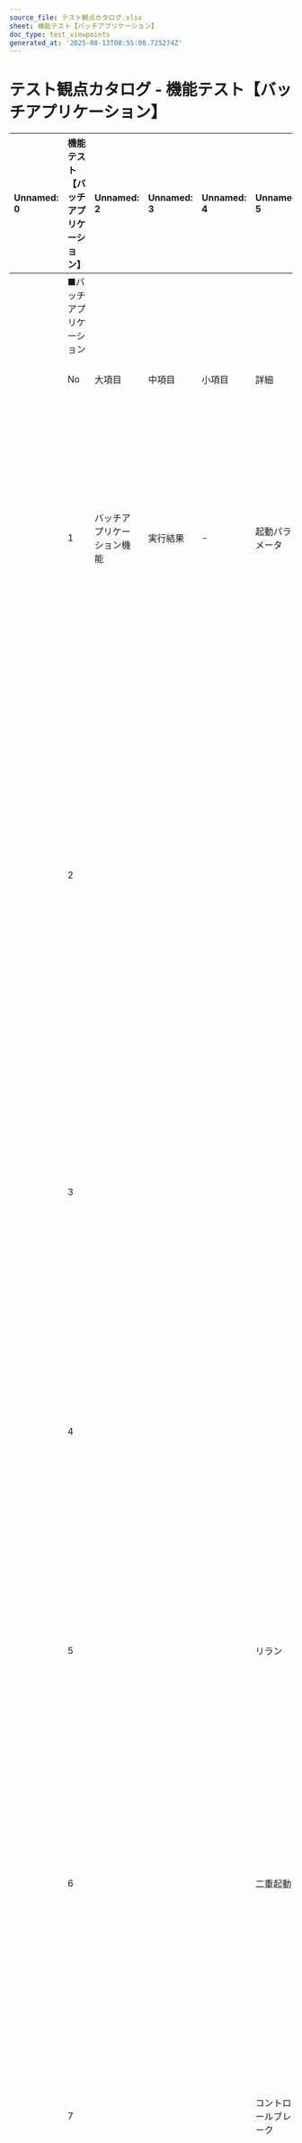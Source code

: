 ```yaml
---
source_file: テスト観点カタログ.xlsx
sheet: 機能テスト【バッチアプリケーション】
doc_type: test_viewpoints
generated_at: '2025-08-13T08:55:08.725274Z'
---
```


# テスト観点カタログ - 機能テスト【バッチアプリケーション】

| Unnamed: 0   | 機能テスト【バッチアプリケーション】   | Unnamed: 2    | Unnamed: 3   | Unnamed: 4   | Unnamed: 5   | Unnamed: 6                                                                                 | Unnamed: 7   | Unnamed: 8         | Unnamed: 9                           |
|:-------------|:---------------------|:--------------|:-------------|:-------------|:-------------|:-------------------------------------------------------------------------------------------|:-------------|:-------------------|:-------------------------------------|
|              | ■バッチアプリケーション         |               |              |              |              |                                                                                            |              |                    | ★：項目の詳細は「一覧」シートの補足を参照                |
|              | No                   | 大項目           | 中項目          | 小項目          | 詳細           | 観点（★）                                                                                      | カウント対象（★）    | インプット成果物（★）        | 補足                                   |
|              | 1                    | バッチアプリケーション機能 | 実行結果         | -            | 起動パラメータ      | 省略できる起動パラメータが入力された状態でバッチアプリケーションを実行した場合、実行結果が［システム機能設計書/共通コンポーネント設計書の記載通り］であること。           | 起動パラメータ数     | ・システム機能設計書         |                                      |
|              |                      |               |              |              |              |                                                                                            |              | ・共通コンポーネント設計書      |                                      |
|              | 2                    |               |              |              |              | 省略できる起動パラメータが入力されていない状態でバッチアプリケーションを実行した場合、実行結果が［システム機能設計書/共通コンポーネント設計書の記載通り］であること。        | 起動パラメータ数     | ・ネット・ジョブフロー        |                                      |
|              |                      |               |              |              |              |                                                                                            |              | ・方式設計書             |                                      |
|              | 3                    |               |              |              |              | 省略できない起動パラメータが入力された状態でバッチアプリケーションを実行した場合、実行結果が［システム機能設計書/共通コンポーネント設計書の記載通り］であること。          | 起動パラメータ数     |                    |                                      |
|              | 4                    |               |              |              |              | 省略できない起動パラメータが入力されていない状態でバッチアプリケーションを実行した場合、エラーとなること。                                      | 起動パラメータ数     |                    |                                      |
|              | 5                    |               |              |              | リラン          | リランを想定した起動方法でバッチアプリケーションを実行した場合、実行結果が［システム機能設計書/共通コンポーネント設計書の記載通り］であること。                   | バッチ数         |                    |                                      |
|              | 6                    |               |              |              | 二重起動         | バッチアプリケーションを二重起動した場合、実行結果が［システム機能設計書/共通コンポーネント設計書の記載通り］であること。                              | バッチ数         |                    |                                      |
|              | 7                    |               |              |              | コントロールブレーク   | コントロールブレークを使用する場合、読み込んだデータに対する実行結果が［システム機能設計書/共通コンポーネント設計書の記載通り］であること。                     | ブレークキーパターン数  |                    |                                      |
|              | 8                    |               |              |              | マッチング        | 読み込まれたデータのマッチングを行う場合、［システム機能設計書/共通コンポーネント設計書の記載通り］にマッチングされた結果となること。                        | マッチングパターン数   |                    | ・マッチングは 1:1、1:N、N:1、N:N のパターンが想定される。 |
|              | 9                    |               |              | 入力データ        | -            | 取得元（ファイル、DBなど）から正常なデータを取り込んだ場合、実行結果が［システム機能設計書/共通コンポーネント設計書の記載通り］であること。                    | 正常データパターン数   |                    |                                      |
|              | 10                   |               |              |              |              | 取得元（ファイル、DBなど）から異常なデータを取り込んだ場合、実行結果が［システム機能設計書/共通コンポーネント設計書の記載通り］であること。                    | 異常データパターン数   |                    |                                      |
|              | 11                   |               |              |              |              | 読み込まれた項目の値が、取得元と同値であること。                                                                   | 入力項目数        |                    |                                      |
|              | 12                   |               |              | 終了ステータス      | -            | バッチアプリケーションが正常終了した場合、終了ステータスが［システム機能設計書/共通コンポーネント設計書の記載通り］であること。                           | バッチ数         |                    |                                      |
|              | 13                   |               |              |              |              | バッチアプリケーションが警告終了した場合、終了ステータスが［システム機能設計書/共通コンポーネント設計書の記載通り］であること。                           | 警告終了パターン数    |                    |                                      |
|              | 14                   |               |              |              |              | バッチアプリケーションが異常終了した場合、終了ステータスが［システム機能設計書/共通コンポーネント設計書の記載通り］であること。                           | 異常終了パターン数    |                    |                                      |
|              | 15                   |               |              | エラー          | -            | エラーが発生した場合、実行結果が［システム機能設計書/共通コンポーネント設計書の記載通り］であること。                                        | エラーパターン数     |                    |                                      |
|              | 16                   |               |              |              |              | 複数の単項目バリデーションを実施し、その結果をまとめて返却するバッチに対し、エラーが複数件発生した場合、対象のエラーがすべて送出されること。                     | バッチ数         |                    |                                      |
|              | 17                   |               |              |              |              | 複数の単項目バリデーションを実施し、その結果をまとめて返却するバッチに対し、エラーが複数件発生した場合、エラーメッセージのソート順が［システム機能設計書の記載通り］であること。   | バッチ数         |                    |                                      |
|              | 18                   |               |              |              |              | 複数の相関バリデーションを実施し、その結果をまとめて返却するバッチに対し、エラーが複数件発生した場合、対象のエラーがすべて送出されること。                      | バッチ数         |                    |                                      |
|              | 19                   |               |              |              |              | 複数の相関バリデーションを実施し、その結果をまとめて返却するバッチに対し、エラーが複数件発生した場合、エラーメッセージのソート順が［システム機能設計書の記載通り］であること。    | バッチ数         |                    |                                      |
|              | 20                   |               |              |              |              | DBとの相関バリデーションを複数実施し、その結果をまとめて返却するバッチに対し、エラーが複数件発生した場合、対象のエラーがすべて送出されること。                   | バッチ数         |                    |                                      |
|              | 21                   |               |              |              |              | DBとの相関バリデーションを複数実施し、その結果をまとめて返却するバッチに対し、エラーが複数件発生した場合、エラーメッセージのソート順が［システム機能設計書の記載通り］であること。 | バッチ数         |                    |                                      |
|              | 22                   |               |              |              |              | タイムアウトした場合、［システム機能設計書/共通コンポーネント設計書の記載通りの挙動］となること。                                          | バッチ数         |                    |                                      |
|              | 23                   | ファイル取込        | 実行結果         | -            | -            | 取込対象のファイルが存在しない場合、［システム機能設計書/共通コンポーネント設計書の記載通りの挙動］となること。                                   | ファイル取込処理数    | ・システム機能設計書         |                                      |
